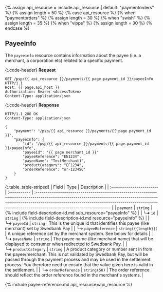 {% assign api_resource = include.api_resource | default: "paymentorders" %}
{% assign length = 50 %}
{% case api_resource %}
{% when "paymentorders" %}
    {% assign length = 30 %}
{% when "swish" %}
    {% assign length = 35 %}
{% when "vipps" %}
    {% assign length = 30 %}
{% endcase %}

## PayeeInfo

The `payeeinfo` resource contains information about the payee (i.e. a merchant,
a corporation etc) related to a specific payment.

{:.code-header}
**Request**

```http
GET /psp/{{ api_resource }}/payments/{{ page.payment_id }}/payeeInfo HTTP/1.1
Host: {{ page.api_host }}
Authorization: Bearer <AccessToken>
Content-Type: application/json
```

{:.code-header}
**Response**

```http
HTTP/1.1 200 OK
Content-Type: application/json

{
    "payment": "/psp/{{ api_resource }}/payments/{{ page.payment_id }}",
    "payeeInfo": {
        "id": "/psp/{{ api_resource }}/payments/{{ page.payment_id }}/payeeInfo",
        "payeeId": "{{ page.merchant_id }}"
        "payeeReference": "EN1234",
        "payeeName": "TestMerchant1",
        "productCategory": "EF1234",
        "orderReference": "or-123456"
    }
}
```

{:.table .table-striped}
| Field                  | Type         | Description                                                                                                                                                                                                                                                                       |
| :------------------------ | :----------- | :-------------------------------------------------------------------------------------------------------------------------------------------------------------------------------------------------------------------------------------------------------------------------------- |
| `payment`                 | `string`     | {% include field-description-id.md sub_resource="payeeInfo" %}                                                                                                                                                                                                                    |
| └➔&nbsp;`id`              | `string`     | {% include field-description-id.md resource="payeeInfo" %}                                                                                                                                                                                                                        |
| └➔&nbsp;`payeeId`         | `string`     | This is the unique id that identifies this payee (like merchant) set by Swedbank Pay                                                                                                                                                                                              |
| └➔&nbsp;`payeeReference`  | `string({{length}})` | A unique reference set by the merchant system. See below for details                                                                                                                                                                                                              |
| └➔&nbsp;`payeeName`       | `string`     | The payee name (like merchant name) that will be displayed to consumer when redirected to Swedbank Pay.                                                                                                                                                                           |
| └➔&nbsp;`productCategory` | `string`     | A product category or number sent in from the payee/merchant. This is not validated by Swedbank Pay, but will be passed through the payment process and may be used in the settlement process. You therefore need to ensure that the value given here is valid in the settlement. |
| └➔&nbsp;`orderReference`  | `string(50)` | The order reference should reflect the order reference found in the merchant's systems.                                                                                                                                                                                           |

{% include payee-reference.md api_resource=api_resource %}
